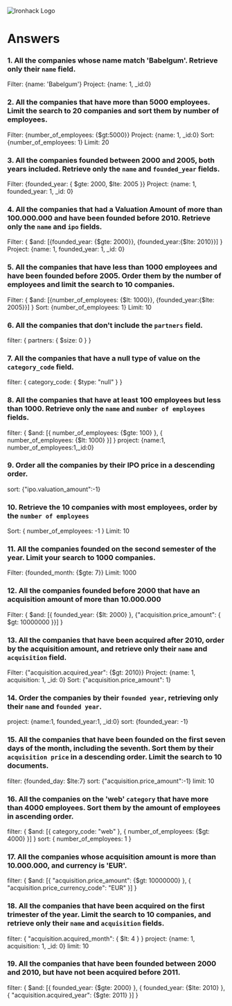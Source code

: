 ![Ironhack Logo](https://i.imgur.com/1QgrNNw.png)

# Answers

### 1. All the companies whose name match 'Babelgum'. Retrieve only their `name` field.

<!-- Your Code Goes Here -->

Filter: {name: 'Babelgum'}
Project: {name: 1, \_id:0}

### 2. All the companies that have more than 5000 employees. Limit the search to 20 companies and sort them by **number of employees**.

<!-- Your Code Goes Here -->

Filter: {number_of_employees: {$gt:5000}}
Project: {name: 1, \_id:0}
Sort: {number_of_employees: 1}
Limit: 20

### 3. All the companies founded between 2000 and 2005, both years included. Retrieve only the `name` and `founded_year` fields.

<!-- Your Code Goes Here -->

Filter: {founded_year: { $gte: 2000, $lte: 2005 }}
Project: {name: 1, founded_year: 1, \_id: 0}

### 4. All the companies that had a Valuation Amount of more than 100.000.000 and have been founded before 2010. Retrieve only the `name` and `ipo` fields.

<!-- Your Code Goes Here -->

Filter: { $and: [{founded_year: {$gte: 2000}}, {founded_year:{$lte: 2010}}] }
Project: {name: 1, founded_year: 1, \_id: 0}

### 5. All the companies that have less than 1000 employees and have been founded before 2005. Order them by the number of employees and limit the search to 10 companies.

<!-- Your Code Goes Here -->

Filter: { $and: [{number_of_employees: {$lt: 1000}}, {founded_year:{$lte: 2005}}] }
Sort: {number_of_employees: 1}
Limit: 10

### 6. All the companies that don't include the `partners` field.

<!-- Your Code Goes Here -->

filter: { partners: { $size: 0 } }

### 7. All the companies that have a null type of value on the `category_code` field.

<!-- Your Code Goes Here -->

filter: { category_code: { $type: "null" } }

### 8. All the companies that have at least 100 employees but less than 1000. Retrieve only the `name` and `number of employees` fields.

<!-- Your Code Goes Here -->

filter: { $and: [{ number_of_employees: {$gte: 100} }, { number_of_employees: {$lt: 1000} }] }
project: {name:1, number_of_employees:1,\_id:0}

### 9. Order all the companies by their IPO price in a descending order.

<!-- Your Code Goes Here -->

sort: {"ipo.valuation_amount":-1}

### 10. Retrieve the 10 companies with most employees, order by the `number of employees`

<!-- Your Code Goes Here -->

Sort: { number_of_employees: -1 }
Limit: 10

### 11. All the companies founded on the second semester of the year. Limit your search to 1000 companies.

<!-- Your Code Goes Here -->

Filter: {founded_month: {$gte: 7}}
Limit: 1000

### 12. All the companies founded before 2000 that have an acquisition amount of more than 10.000.000

<!-- Your Code Goes Here -->

Filter: { $and: [{ founded_year: {$lt: 2000} }, {"acquisition.price_amount": { $gt: 10000000 }}] }

### 13. All the companies that have been acquired after 2010, order by the acquisition amount, and retrieve only their `name` and `acquisition` field.

<!-- Your Code Goes Here -->

Filter: {"acquisition.acquired_year": {$gt: 2010}}
Project: {name: 1, acquisition: 1, \_id: 0}
Sort: {"acquisition.price_amount": 1}

### 14. Order the companies by their `founded year`, retrieving only their `name` and `founded year`.

<!-- Your Code Goes Here -->
project: {name:1, founded_year:1, _id:0}
sort: {founded_year: -1}

### 15. All the companies that have been founded on the first seven days of the month, including the seventh. Sort them by their `acquisition price` in a descending order. Limit the search to 10 documents.

<!-- Your Code Goes Here -->
filter: {founded_day: $lte:7}
sort: {"acquisition.price_amount":-1}
limit: 10

### 16. All the companies on the 'web' `category` that have more than 4000 employees. Sort them by the amount of employees in ascending order.

<!-- Your Code Goes Here -->
filter: { $and: [{ category_code: "web" }, { number_of_employees: {$gt: 4000} }] }
sort: { number_of_employees: 1 }

### 17. All the companies whose acquisition amount is more than 10.000.000, and currency is 'EUR'.

<!-- Your Code Goes Here -->
filter: { $and: [{ "acquisition.price_amount": {$gt: 10000000} }, { "acquisition.price_currency_code": "EUR" }] }


### 18. All the companies that have been acquired on the first trimester of the year. Limit the search to 10 companies, and retrieve only their `name` and `acquisition` fields.

<!-- Your Code Goes Here -->
filter: { "acquisition.acquired_month": { $lt: 4 } }
project: {name: 1, acquisition: 1, _id: 0}
limit: 10

### 19. All the companies that have been founded between 2000 and 2010, but have not been acquired before 2011.

<!-- Your Code Goes Here -->
filter: { $and: [{ founded_year: {$gte: 2000} }, { founded_year: {$lte: 2010} }, { "acquisition.acquired_year": {$gte: 2011} }] }
